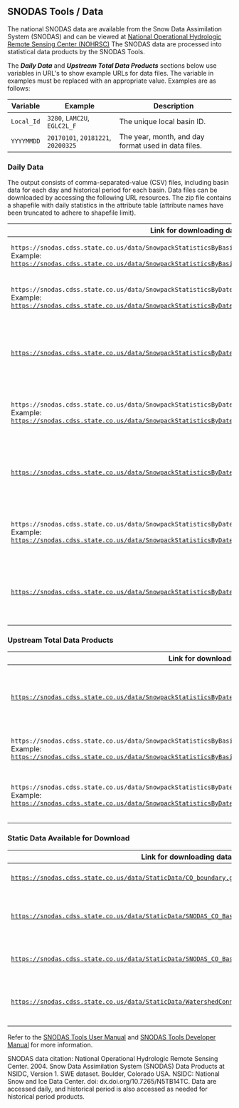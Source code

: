 ## SNODAS Tools / Data ##

The national SNODAS data are available from the Snow Data Assimilation System (SNODAS)
and can be viewed at
[National Operational Hydrologic Remote Sensing Center (NOHRSC)](https://www.nohrsc.noaa.gov/interactive/html/map.html)
The SNODAS data are processed into statistical data products by the SNODAS Tools.

The ***Daily Data*** and ***Upstream Total Data Products*** sections below use variables
in URL's to show example URLs for data files. The variable in examples must be replaced
with an appropriate value. Examples are as follows:

| Variable | Example | Description |
| ---- | ---- | ---- |
| `Local_Id` | `3280`,  `LAMC2U`, `EGLC2L_F` | The unique local basin ID. |
| `YYYYMMDD` | `20170101`, `20181221`, `20200325` | The year, month, and day format used in data files. |

### Daily Data ###

The output consists of comma-separated-value (CSV) files, including basin data for 
each day and historical period for each basin. Data files can be downloaded by accessing
the following URL resources. The zip file contains a shapefile with daily statistics
in the attribute table (attribute names have been truncated to adhere to shapefile limit).

| Link for downloading data file | Description |
| ---- | ---- |
| `https://snodas.cdss.state.co.us/data/SnowpackStatisticsByBasin/SnowpackStatisticsByBasin_Local_Id.csv`<br>Example: [`https://snodas.cdss.state.co.us/data/SnowpackStatisticsByBasin/SnowpackStatisticsByBasin_3236.csv`](https://snodas.cdss.state.co.us/data/SnowpackStatisticsByBasin/SnowpackStatisticsByBasin_3236.csv) | CSV file for the basin with ID `Local_Id`. |
| `https://snodas.cdss.state.co.us/data/SnowpackStatisticsByDate/SnowpackStatisticsByDate_YYYYMMDD.csv`<br>Example: [`https://snodas.cdss.state.co.us/data/SnowpackStatisticsByDate/SnowpackStatisticsByDate_20210715.csv`](https://snodas.cdss.state.co.us/data/SnowpackStatisticsByDate/SnowpackStatisticsByDate_20210715.csv) | CSV file for all basins for the `YYYYMMDD` date.  |
| [`https://snodas.cdss.state.co.us/data/SnowpackStatisticsByDate/SnowpackStatisticsByDate_LatestDate.csv`](https://snodas.cdss.state.co.us/data/SnowpackStatisticsByDate/SnowpackStatisticsByDate_LatestDate.csv) | CSV file for all basins for the most recently processed data. |
| `https://snodas.cdss.state.co.us/data/SnowpackStatisticsByDate/SnowpackStatisticsByDate_YYYYMMDD.geojson`<br>Example: [`https://snodas.cdss.state.co.us/data/SnowpackStatisticsByDate/SnowpackStatisticsByDate_20210715.geojson`](https://snodas.cdss.state.co.us/data/SnowpackStatisticsByDate/SnowpackStatisticsByDate_20210715.geojson) | GeoJSON file of all basins for the `YYYYMMDD` date. |
| [`https://snodas.cdss.state.co.us/data/SnowpackStatisticsByDate/SnowpackStatisticsByDate_LatestDate.geojson`](https://snodas.cdss.state.co.us/data/SnowpackStatisticsByDate/SnowpackStatisticsByDate_LatestDate.geojson) | GeoJSON file for all basins for the most recently processed data. |
| `https://snodas.cdss.state.co.us/data/SnowpackStatisticsByDate/SnowpackStatisticsByDate_YYYYMMDD.zip`<br>Example: [`https://snodas.cdss.state.co.us/data/SnowpackStatisticsByDate/SnowpackStatisticsByDate_20210715.zip`](https://snodas.cdss.state.co.us/data/SnowpackStatisticsByDate/SnowpackStatisticsByDate_20210715.zip) | Shapefile from all basins for the `YYYYMMDD` date. |
| [`https://snodas.cdss.state.co.us/data/SnowpackStatisticsByDate/SnowpackStatisticsByDate_LatestDate.zip`](https://snodas.cdss.state.co.us/data/SnowpackStatisticsByDate/SnowpackStatisticsByDate_LatestDate.zip) | Shapefile for all basins for the most recently processed data. |

### Upstream Total Data Products ###

| Link for downloading data file | Description |
| ---- | ---- |
| [`https://snodas.cdss.state.co.us/data/SnowpackStatisticsByDate/SnowpackStatisticsByDate_UpstreamTotal_LatestDate.csv`](https://snodas.cdss.state.co.us/data/SnowpackStatisticsByDate/SnowpackStatisticsByDate_UpstreamTotal_LatestDate.csv) | Upstream data for all basins for the most recently processed data. |
| `https://snodas.cdss.state.co.us/data/SnowpackStatisticsByBasin/SnowpackStatisticsByBasin_UpstreamTotal_Local_Id.csv`<br>Example: [`https://snodas.cdss.state.co.us/data/SnowpackStatisticsByBasin/SnowpackStatisticsByBasin_UpstreamTotal_3236.csv`](https://snodas.cdss.state.co.us/data/SnowpackStatisticsByBasin/SnowpackStatisticsByBasin_UpstreamTotal_3236.csv) | Upstream data for the basin with ID `Local_Id` |
| `https://snodas.cdss.state.co.us/data/SnowpackStatisticsByDate/SnowpackStatisticsByDate_UpstreamTotal_YYYYMMDD.csv`<br>Example: [`https://snodas.cdss.state.co.us/data/SnowpackStatisticsByDate/SnowpackStatisticsByDate_UpstreamTotal_20210715.csv`](https://snodas.cdss.state.co.us/data/SnowpackStatisticsByDate/SnowpackStatisticsByDate_UpstreamTotal_20210715.csv) | Upstream data for all basins for the `YYYYMMDD` date. |

### Static Data Available for Download ###

| Link for downloading data file | Description |
| ---- | ---- |
| [`https://snodas.cdss.state.co.us/data/StaticData/CO_boundary.geojson`](https://snodas.cdss.state.co.us/data/StaticData/CO_boundary.geojson) | State of Colorado boundary. |
| [`https://snodas.cdss.state.co.us/data/StaticData/SNODAS_CO_BasinBoundaries.geojson`](https://snodas.cdss.state.co.us/data/StaticData/SNODAS_CO_BasinBoundaries.geojson) | Basin boundaries, same as daily boundaries. |
| [`https://snodas.cdss.state.co.us/data/StaticData/SNODAS_CO_BasinBoundaries.zip`](https://snodas.cdss.state.co.us/data/StaticData/SNODAS_CO_BasinBoundaries.zip) | Input basin boundary layer shapefile. |
| [`https://snodas.cdss.state.co.us/data/StaticData/WatershedConnectivity/Watershed_Connectivity_v4.xlsx`](https://snodas.cdss.state.co.us/data/StaticData/WatershedConnectivity/Watershed_Connectivity_v4.xlsx) | Input basin connectivity for total basin calculations. |

Refer to the [SNODAS Tools User Manual](http://software.openwaterfoundation.org/cdss-app-snodas-tools-doc-user/) and 
[SNODAS Tools Developer Manual](http://software.openwaterfoundation.org/cdss-app-snodas-tools-doc-dev/) for more information.

SNODAS data citation: National Operational Hydrologic Remote Sensing Center. 2004.
Snow Data Assimilation System (SNODAS) Data Products at NSIDC, Version 1. SWE dataset.
Boulder, Colorado USA. NSIDC: National Snow and Ice Data Center. doi:
dx.doi.org/10.7265/N5TB14TC. Data are accessed daily, and historical period is also
accessed as needed for historical period products.
